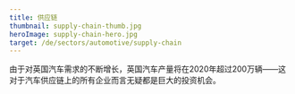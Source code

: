 ```yaml
---
title: 供应链
thumbnail: supply-chain-thumb.jpg
heroImage: supply-chain-hero.jpg
target: /de/sectors/automotive/supply-chain
---
```


由于对英国汽车需求的不断增长，英国汽车产量将在2020年超过200万辆——这对于汽车供应链上的所有企业而言无疑都是巨大的投资机会。